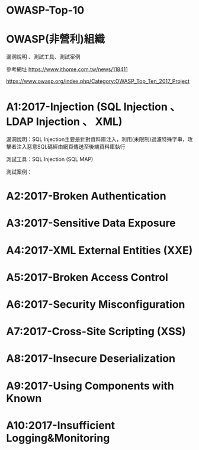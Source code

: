 # OWASP-Top-10

# OWASP(非營利)組織

漏洞說明 、測試工具、測試案例

參考網址 https://www.ithome.com.tw/news/118411

https://www.owasp.org/index.php/Category:OWASP_Top_Ten_2017_Project

# A1:2017-Injection (SQL Injection 、 LDAP Injection 、 XML)

漏洞說明：SQL Injection主要是針對資料庫注入，利用(未限制)過濾特殊字串，攻擊者注入惡意SQL碼經由網頁傳送至後端資料庫執行

測試工具：SQL Injection (SQL MAP)

測試案例：

# A2:2017-Broken Authentication

# A3:2017-Sensitive Data Exposure

# A4:2017-XML External Entities (XXE)

# A5:2017-Broken Access Control

# A6:2017-Security Misconfiguration

# A7:2017-Cross-Site Scripting (XSS)

# A8:2017-Insecure Deserialization

# A9:2017-Using Components with Known 

# A10:2017-Insufficient Logging&Monitoring


















